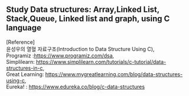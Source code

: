 ## Study Data structures: Array,Linked List, Stack,Queue, Linked list and graph, using C language

[Reference]   
윤성우의 열혈 자료구조(Introduction to Data Structure Using C),   
Programiz :https://www.programiz.com/dsa,   
Simplilearn: https://www.simplilearn.com/tutorials/c-tutorial/data-structures-in-c,   
Great Learning: https://www.mygreatlearning.com/blog/data-structures-using-c,   
Eureka! : https://www.edureka.co/blog/c-data-structures   
